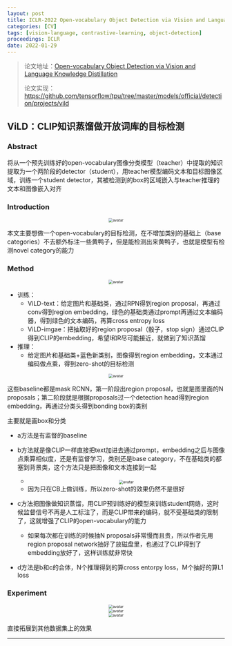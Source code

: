 ```yaml
---
layout: post
title: ICLR-2022 Open-vocabulary Object Detection via Vision and Language Knowledge Distillation
categories: [CV]
tags: [vision-language, contrastive-learning, object-detection]
proceedings: ICLR
date: 2022-01-29
---
```


> 论文地址：[Open-vocabulary Object Detection via Vision and Language Knowledge Distillation](https://openreview.net/forum?id=lL3lnMbR4WU)
>
> 论文实现：<https://github.com/tensorflow/tpu/tree/master/models/official/detection/projects/vild>

## ViLD：CLIP知识蒸馏做开放词库的目标检测

### Abstract

将从一个预先训练好的open-vocabulary图像分类模型（teacher）中提取的知识提取为一个两阶段的detector（student），用teacher模型编码文本和目标图像区域，训练一个student detector，其被检测到的box的区域嵌入与teacher推理的文本和图像嵌入对齐

### Introduction

<div align="center" style="float:center"><img src="https://blog-img-1259433191.cos.ap-shanghai.myqcloud.com/ViLD/fig1.png" alt="avatar" style="zoom:60%;" /></div>

本文主要想做一个open-vocabulary的目标检测，在不增加类别的基础上（base categories）不去额外标注一些黄鸭子，但是能检测出来黄鸭子，也就是模型有检测novel category的能力

### Method

<div align="center" style="float:center"><img src="https://blog-img-1259433191.cos.ap-shanghai.myqcloud.com/ViLD/fig2.png" alt="avatar" style="zoom:60%;" /></div>

- 训练：
  - ViLD-text：给定图片和基础类，通过RPN得到region proposal，再通过conv得到region embedding，绿色的基础类通过prompt再通过文本编码器，得到绿色的文本编码，再算cross entropy loss
  - ViLD-imgae：把抽取好的region proposal（骰子，stop sign）通过CLIP得到CLIP的embedding，希望I和R尽可能接近，就做到了知识蒸馏
- 推理：
  - 给定图片和基础类+蓝色新类别，图像得到region embedding，文本通过编码做点乘，得到zero-shot的目标检测

<div align="center" style="float:center"><img src="https://blog-img-1259433191.cos.ap-shanghai.myqcloud.com/ViLD/fig3.png" alt="avatar" style="zoom:60%;" /></div>

这些baseline都是mask RCNN，第一阶段出region proposal，也就是图里面的N proposals；第二阶段就是根据proposals过一个detection head得到region embedding，再通过分类头得到bonding box的类别

主要就是画box和分类

- a方法是有监督的baseline
- b方法就是像CLIP一样直接把text加进去通过prompt，embedding之后与图像点乘算相似度，还是有监督学习，类别还是base category，不在基础类的都塞到背景类，这个方法只是把图像和文本连接到一起

  - <div align="center" style="float:center"><img src="https://blog-img-1259433191.cos.ap-shanghai.myqcloud.com/ViLD/frm2.png" alt="avatar" style="zoom:60%;" /></div>
  - 因为只在CB上做训练，所以zero-shot的效果仍然不是很好
- c方法把图像做知识蒸馏，用CLIP预训练好的模型来训练student网络，这时候监督信号不再是人工标注了，而是CLIP带来的编码，就不受基础类的限制了，这就增强了CLIP的open-vocabulary的能力

  - 如果每次都在训练的时候抽N proposals非常慢而且贵，所以作者先用region proposal network抽好了放磁盘里，也通过了CLIP得到了embedding放好了，这样训练就非常快
- d方法是b和c的合体，N个推理得到的算cross entorpy loss，M个抽好的算L1 loss

### Experiment

<div align="center" style="float:center"><img src="https://blog-img-1259433191.cos.ap-shanghai.myqcloud.com/ViLD/tab3.png" alt="avatar" style="zoom:60%;" /></div>

<div align="center" style="float:center"><img src="https://blog-img-1259433191.cos.ap-shanghai.myqcloud.com/ViLD/tab4.png" alt="avatar" style="zoom:60%;" /></div>

<div align="center" style="float:center"><img src="https://blog-img-1259433191.cos.ap-shanghai.myqcloud.com/ViLD/tab5,fig4.png" alt="avatar" style="zoom:60%;" /></div>

直接拓展到其他数据集上的效果

<HR align=left color=#987cb9 SIZE=1>

